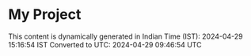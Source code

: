 # My Project

This content is dynamically generated in Indian Time (IST): 2024-04-29 15:16:54 IST
Converted to UTC: 2024-04-29 09:46:54 UTC
